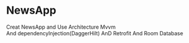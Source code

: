 # NewsApp
Creat NewsApp and Use Architecture Mvvm    
And dependencyInjection(DaggerHilt)
AnD Retrofit
And Room Database 
